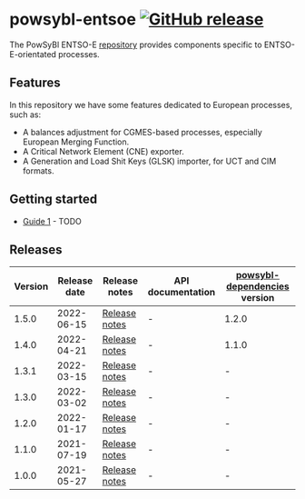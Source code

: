 # powsybl-entsoe [![GitHub release](https://img.shields.io/github/release/powsybl/powsybl-entsoe.svg?sort=semver)](https://github.com/powsybl/powsybl-entsoe/releases/)
The PowSyBl ENTSO-E [repository](https://github.com/powsybl/powsybl-entsoe) provides components specific to ENTSO-E-orientated processes.

## Features  

In this repository we have some features dedicated to European processes, such as:
- A balances adjustment for CGMES-based processes, especially European Merging Function.
- A Critical Network Element (CNE) exporter.
- A Generation and Load Shit Keys (GLSK) importer, for UCT and CIM formats.

## Getting started

- [Guide 1]() - TODO

## Releases

| Version | Release date | Release notes                                                                  | API documentation | [powsybl-dependencies](https://github.com/powsybl/powsybl-dependencies) version |
|---------|--------------|--------------------------------------------------------------------------------| ----------------- |---------------------------------------------------------------------------------|
| 1.5.0   | 2022-06-15   | [Release notes](https://github.com/powsybl/powsybl-entsoe/releases/tag/v1.5.0) | - | 1.2.0                                                                           |
| 1.4.0   | 2022-04-21   | [Release notes](https://github.com/powsybl/powsybl-entsoe/releases/tag/v1.4.0) | - | 1.1.0                                                                           |
| 1.3.1   | 2022-03-15   | [Release notes](https://github.com/powsybl/powsybl-entsoe/releases/tag/v1.3.1) | - | -                                                                               |
| 1.3.0   | 2022-03-02   | [Release notes](https://github.com/powsybl/powsybl-entsoe/releases/tag/v1.3.0) | - | -                                                                               |
| 1.2.0   | 2022-01-17   | [Release notes](https://github.com/powsybl/powsybl-entsoe/releases/tag/v1.2.0) | - | -                                                                               |
| 1.1.0   | 2021-07-19   | [Release notes](https://github.com/powsybl/powsybl-entsoe/releases/tag/v1.1.0) | - | -                                                                               |
| 1.0.0   | 2021-05-27   | [Release notes](https://github.com/powsybl/powsybl-entsoe/releases/tag/v1.0.0) | - | -                                                                               |
